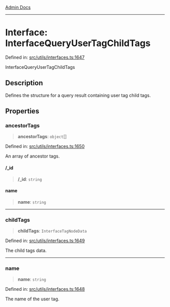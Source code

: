 [Admin Docs](/)

***

# Interface: InterfaceQueryUserTagChildTags

Defined in: [src/utils/interfaces.ts:1647](https://github.com/PalisadoesFoundation/talawa-admin/blob/main/src/utils/interfaces.ts#L1647)

InterfaceQueryUserTagChildTags

## Description

Defines the structure for a query result containing user tag child tags.

## Properties

### ancestorTags

> **ancestorTags**: `object`[]

Defined in: [src/utils/interfaces.ts:1650](https://github.com/PalisadoesFoundation/talawa-admin/blob/main/src/utils/interfaces.ts#L1650)

An array of ancestor tags.

#### /_id

> **/_id**: `string`

#### name

> **name**: `string`

***

### childTags

> **childTags**: `InterfaceTagNodeData`

Defined in: [src/utils/interfaces.ts:1649](https://github.com/PalisadoesFoundation/talawa-admin/blob/main/src/utils/interfaces.ts#L1649)

The child tags data.

***

### name

> **name**: `string`

Defined in: [src/utils/interfaces.ts:1648](https://github.com/PalisadoesFoundation/talawa-admin/blob/main/src/utils/interfaces.ts#L1648)

The name of the user tag.
